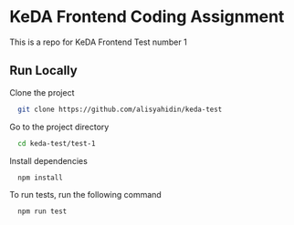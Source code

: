 
# KeDA Frontend Coding Assignment

This is a repo for KeDA Frontend Test number 1

## Run Locally

Clone the project

```bash
  git clone https://github.com/alisyahidin/keda-test
```

Go to the project directory

```bash
  cd keda-test/test-1
```

Install dependencies

```bash
  npm install
```

To run tests, run the following command

```bash
  npm run test
```

